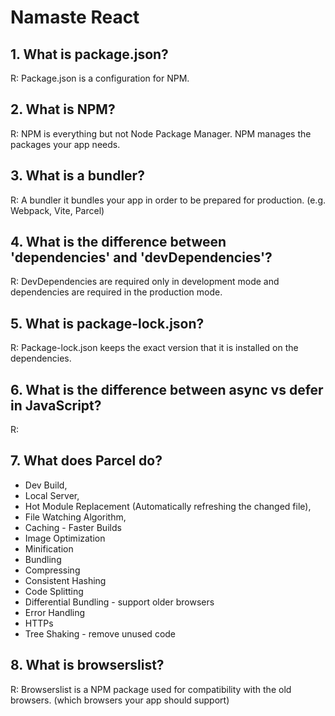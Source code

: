 # Namaste React

## 1. What is package.json?

R: Package.json is a configuration for NPM.

## 2. What is NPM?

R: NPM is everything but not Node Package Manager. NPM manages the packages your app needs.

## 3. What is a bundler?

R: A bundler it bundles your app in order to be prepared for production. (e.g. Webpack, Vite, Parcel)

## 4. What is the difference between 'dependencies' and 'devDependencies'?

R: DevDependencies are required only in development mode and dependencies are required in the production mode.

## 5. What is package-lock.json?

R: Package-lock.json keeps the exact version that it is installed on the dependencies.

## 6. What is the difference between async vs defer in JavaScript?

R:

## 7. What does Parcel do?

- Dev Build,
- Local Server,
- Hot Module Replacement (Automatically refreshing the changed file),
- File Watching Algorithm,
- Caching - Faster Builds
- Image Optimization
- Minification
- Bundling
- Compressing
- Consistent Hashing
- Code Splitting
- Differential Bundling - support older browsers
- Error Handling
- HTTPs
- Tree Shaking - remove unused code

## 8. What is browserslist?

R: Browserslist is a NPM package used for compatibility with the old browsers. (which browsers your app should support)
